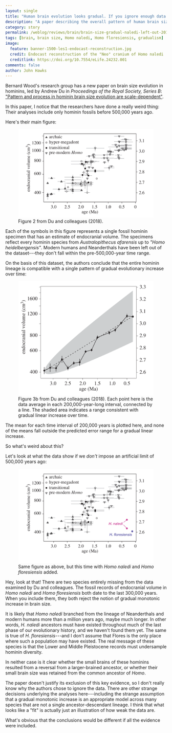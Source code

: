 ```yaml
---
layout: single
title: "Human brain evolution looks gradual. If you ignore enough data..."
description: "A paper describing the overall pattern of human brain size evolution omits the fossils that don't fit the pattern."
category: story
permalink: /weblog/reviews/brain/brain-size-gradual-naledi-left-out-2018.html
tags: [brain, brain size, Homo naledi, Homo floresiensis, gradualism]
image:
  feature: banner-1500-les1-endocast-reconstruction.jpg
  credit: Endocast reconstruction of the "Neo" cranium of Homo naledi
  creditlink: https://doi.org/10.7554/eLife.24232.001
comments: false
author: John Hawks
---
```



Bernard Wood's research group has a new paper on brain size evolution in hominins, led by Andrew Du in <em>Proceedings of the Royal Society, Series B</em>: <a href="http://dx.doi.org/10.1098/rspb.2017.2738">"Pattern and process in hominin brain size evolution are scale-dependent"</a>.

In this paper, I notice that the researchers have done a really weird thing: Their analyses include only hominin fossils before 500,000 years ago.

Here's their main figure:

<figure>
<img src="/images/du-endocranial-volume-time-2018.png" alt="Figure 2 from Du and colleagues showing endocranial volumes of hominin fossils over time" />
<figcaption>Figure 2 from Du and colleagues (2018).</figcaption>
</figure>

Each of the symbols in this figure represents a single fossil hominin specimen that has an estimate of endocranial volume. The specimens reflect every hominin species from <em>Australopithecus afarensis</em> up to <em>"Homo heidelbergensis"</em>. Modern humans and Neanderthals have been left out of the dataset---they don't fall within the pre-500,000-year time range.

On the basis of this dataset, the authors conclude that the entire hominin lineage is compatible with a single pattern of gradual evolutionary increase over time:

<figure>
<img src="/images/du-gradual-brain-size-increase-figure-3-2018.png" alt="Figure 3b from Du and colleagues showing the data fitting a gradual model of brain size increase over time" />
<figcaption>Figure 3b from Du and colleagues (2018). Each point here is the data average in each 200,000-year-long interval, connected by a line. The shaded area indicates a range consistent with gradual linear increase over time. </figcaption>
</figure>

The mean for each time interval of 200,000 years is plotted here, and none of the means fall outside the predicted error range for a gradual linear increase.

So what's weird about this?

Let's look at what the data show if we <em>don't</em> impose an artificial limit of 500,000 years ago:

<figure>
<img src="/images/du-endocranial-volume-naledi-floresiensis-added-2018.png" alt="Same figure as above with hominin endocranial volume data, but this time with Homo naledi and Homo floresiensis added" />
<figcaption>Same figure as above, but this time with <em>Homo naledi</em> and <em>Homo floresiensis</em> added.</figcaption>
</figure>

Hey, look at that! There are two species entirely missing from the data examined by Du and colleagues. The fossil records of endocranial volume in <em>Homo naledi</em> and <em>Homo floresiensis</em> both date to the last 300,000 years. When you include them, they both reject the notion of gradual monotonic increase in brain size.

It is likely that <em>Homo naledi</em> branched from the lineage of Neanderthals and modern humans more than a million years ago, maybe much longer. In other words, <em>H. naledi</em> ancestors must have existed throughout much of the last phase of our evolutionary history, and we haven't found them yet. The same is true of <em>H. floresiensis</em>---and I don't assume that Flores is the only place where such a population may have existed. The real message of these species is that the Lower and Middle Pleistocene records must undersample hominin diversity.

In neither case is it clear whether the small brains of these hominins resulted from a reversal from a larger-brained ancestor, or whether their small brain size was retained from the common ancestor of <em>Homo</em>.

The paper doesn't justify its exclusion of this key evidence, so I don't really know why the authors chose to ignore the data. There are other strange decisions underlying the analyses here---including the strange assumption that a gradual monotonic increase is an appropriate model across many species that are not a single ancestor-descendant lineage. I think that what looks like a "fit" is actually just an illustration of how weak the data are.

What's obvious that the conclusions would be different if all the evidence were included.


